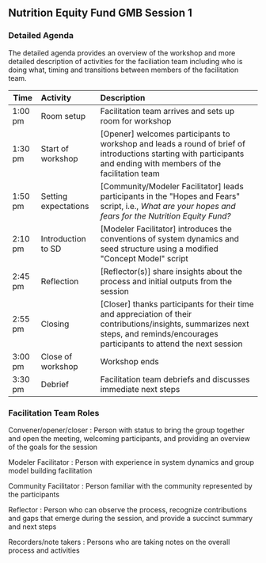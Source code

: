 ## Nutrition Equity Fund GMB Session 1


### Detailed Agenda
The detailed agenda provides an overview of the workshop and more detailed description of activities for the faciliation team including who is doing what, timing and transitions between members of the facilitation team.

| Time | Activity |Description |
| --------- | :---------------- | :-------------------------- |
| 1:00 pm | Room setup        | Facilitation team arrives and sets up room for workshop|
| 1:30 pm | Start of workshop | [Opener] welcomes participants to workshop and leads a round of brief of introductions starting with participants and ending with members of the facilitation team |
| 1:50 pm | Setting expectations | [Community/Modeler Facilitator] leads participants in the "Hopes and Fears" script, i.e., *What are your hopes and fears for the Nutrition Equity Fund?* |
| 2:10 pm | Introduction to SD | [Modeler Facilitator] introduces the conventions of system dynamics and seed structure using a modified "Concept Model" script |
| 2:45 pm | Reflection | [Reflector(s)] share insights about the process and initial outputs from the session |
| 2:55 pm | Closing | [Closer] thanks participants for their time and appreciation of their contributions/insights, summarizes next steps, and reminds/encourages participants to attend the next session |
| 3:00 pm | Close of workshop | Workshop ends |
| 3:30 pm | Debrief | Facilitation team debriefs and discusses immediate next steps 


### Facilitation Team Roles
Convener/opener/closer
: Person with status to bring the group together and open the meeting, welcoming participants, and providing an overview of the goals for the session

Modeler Facilitator
: Person with experience in system dynamics and group model building facilitation

Community Facilitator
: Person familiar with the community represented by the participants

Reflector
: Person who can observe the process, recognize contributions and gaps that emerge during the session, and provide a succinct summary and next steps

Recorders/note takers
: Persons who are taking notes on the overall process and activities

